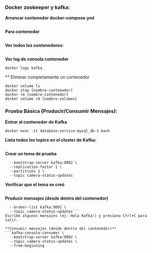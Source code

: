 
### Docker zookeeper y kafka:

**Arrancar contenedor docker-compose.yml**
```docker-compose up -d
```

**Para contenedor**
```docker-compose down -v
```

**Ver todos los contenedores:**
```docker ps -a
```

**Ver log de consola contenedor**
```docker logs zookeeper
docker logs kafka
```

** Eliminar completamente un contenedor 
```docker ps -a
docker volume ls
docker stop [nombre-contenedor]
docker rm [nombre-contenedor]
docker volume rm [nombre-volumen]
```

### Prueba Básica (Producir/Consumir Mensajes):
 
**Entrar al contenedor de Kafka**
```docker exec -it kafka bash
docker exec -it database-service-mysql_db-1 bash
```

**Lista todos los topics en el cluster de Kafka:**
```kafka-topics --list --bootstrap-server kafka:9092
```

**Crear un tema de prueba**
```kafka-topics --create \
  --bootstrap-server kafka:9092 \
  --replication-factor 1 \
  --partitions 1 \
  --topic camera-status-updates
 ```
  
**Verificar que el tema se creó**
```kafka-topics --list --bootstrap-server kafka:9092
```

**Producir mensajes (desde dentro del contenedor)**
```kafka-console-producer \
  --broker-list kafka:9092 \
  --topic camera-status-updates```
Escribe algunos mensajes (ej: Hola Kafka!) y presiona Ctrl+C para salir.

**Consumir mensajes (desde dentro del contenedor)**
```kafka-console-consumer \
  --bootstrap-server kafka:9092 \
  --topic camera-status-updates \
  --from-beginning
```
  